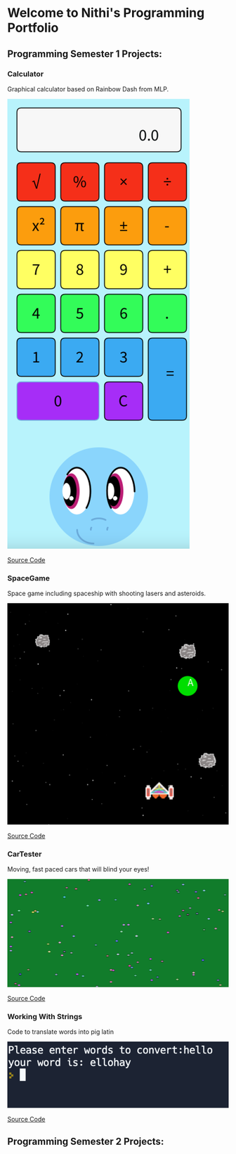 # Welcome to Nithi's Programming Portfolio

## Programming Semester 1 Projects:

### Calculator

Graphical calculator based on Rainbow Dash from MLP.

![Calculator](https://github.com/NithiRadh/ProgrammingPortfolio2022-2023/blob/gh-pages/images/calc.png?raw=true)

[Source Code](https://github.com/NithiRadh/ProgrammingPortfolio2022-2023/tree/gh-pages/src/Calculator)

### SpaceGame

Space game including spaceship with shooting lasers and asteroids.

![SpaceGame](https://github.com/NithiRadh/ProgrammingPortfolio2022-2023/blob/gh-pages/images/spacegame.png?raw=true)

[Source Code](https://github.com/NithiRadh/ProgrammingPortfolio2022-2023/tree/gh-pages/src/SpaceGame)

### CarTester

Moving, fast paced cars that will blind your eyes!

![CarTester](https://github.com/NithiRadh/ProgrammingPortfolio2022-2023/blob/gh-pages/images/cartester.png?raw=true)

[Source Code](https://github.com/NithiRadh/ProgrammingPortfolio2022-2023/tree/gh-pages/src/CarTester)

### Working With Strings

Code to translate words into pig latin

![WorkingWStrings](https://github.com/NithiRadh/ProgrammingPortfolio2022-2023/blob/gh-pages/images/PigLatin.png?raw=true)

[Source Code](https://github.com/NithiRadh/ProgrammingPortfolio2022-2023/blob/gh-pages/src/WorkingWStrings/PigLatin)

## Programming Semester 2 Projects:


